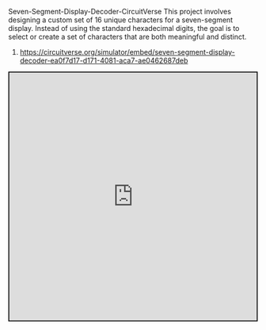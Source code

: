 Seven-Segment-Display-Decoder-CircuitVerse
This project involves designing a custom set of 16 unique characters for a seven-segment display. Instead of using the standard hexadecimal digits, the goal is to select or create a set of characters that are both meaningful and distinct. 

1) https://circuitverse.org/simulator/embed/seven-segment-display-decoder-ea0f7d17-d171-4081-aca7-ae0462687deb



<iframe src="https://circuitverse.org/simulator/embed/seven-segment-display-decoder-ea0f7d17-d171-4081-aca7-ae0462687deb?theme=default&display_title=false&clock_time=true&fullscreen=true&zoom_in_out=true" style="border-width:; border-style: solid; border-color:;" name="myiframe" id="projectPreview" scrolling="no" frameborder="1" marginheight="0px" marginwidth="0px" height="500" width="500" allowFullScreen></iframe>
